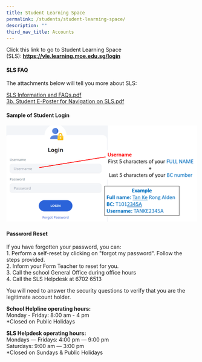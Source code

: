 ```yaml
---
title: Student Learning Space
permalink: /students/student-learning-space/
description: ""
third_nav_title: Accounts
---
```

<p>Click this link to go to Student Learning Space (SLS):<strong>&nbsp;<a href="https://vle.learning.moe.edu.sg/login" target="">https://vle.learning.moe.edu.sg/login</a></strong></p>
<h4><strong>SLS FAQ</strong></h4>
<p>The attachments below will tell you more about SLS:</p>
<p><a href="/files/SLS%20Information%20and%20FAQs.pdf" target="_blank" rel="noopener">SLS Information and FAQs.pdf</a><br><a href="/files/3b%20Student%20E-Poster%20for%20Navigation%20on%20SLS.pdf">3b. Student E-Poster for Navigation on SLS.pdf</a></p>
<h4><strong>Sample of Student Login</strong></h4>
<img src="/images/sls.png">
<h4><strong>Password Reset</strong></h4>
<p>If you have forgotten your password, you can:<br>1. Perform a self-reset by clicking on "forgot my password". Follow the steps provided.<br>2. Inform your Form Teacher to reset for you.<br>3. Call the school General Office during office hours<br>4. Call the SLS Helpdesk at 6702 6513</p>
<p>You will need to answer the security questions to verify that you are the legitimate account holder.</p>
<p><strong>School Helpline operating hours:<br></strong>Monday - Friday: 8:00 am - 4 pm<br>*Closed on Public Holidays</p>
<p><strong>SLS Helpdesk operating hours:<br></strong>Mondays ― Fridays: 4:00 pm ― 9:00 pm<br>Saturdays: 9:00 am ― 3:00 pm<br>*Closed on Sundays &amp; Public Holidays</p>